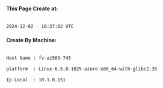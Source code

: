 
   
#### This Page Create at:

```bash

2024-12-02 - 16:37:02 UTC

```

#### Create By Machine:

```bash

Host Name : fv-az569-745

platform  : Linux-6.5.0-1025-azure-x86_64-with-glibc2.35

Ip Local  : 10.1.0.151

```

